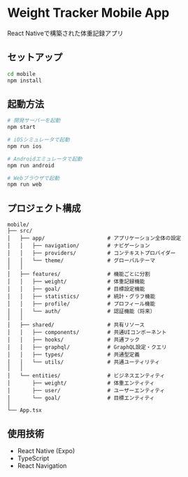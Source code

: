 # Weight Tracker Mobile App

React Nativeで構築された体重記録アプリ

## セットアップ

```bash
cd mobile
npm install
```

## 起動方法

```bash
# 開発サーバーを起動
npm start

# iOSシミュレータで起動
npm run ios

# Androidエミュレータで起動
npm run android

# Webブラウザで起動
npm run web
```

## プロジェクト構成

```
mobile/
├── src/
│   ├── app/                    # アプリケーション全体の設定
│   │   ├── navigation/         # ナビゲーション
│   │   ├── providers/          # コンテキストプロバイダー
│   │   └── theme/              # グローバルテーマ
│   │
│   ├── features/               # 機能ごとに分割
│   │   ├── weight/             # 体重記録機能
│   │   ├── goal/               # 目標設定機能
│   │   ├── statistics/         # 統計・グラフ機能
│   │   ├── profile/            # プロフィール機能
│   │   └── auth/               # 認証機能（将来）
│   │
│   ├── shared/                 # 共有リソース
│   │   ├── components/         # 共通UIコンポーネント
│   │   ├── hooks/              # 共通フック
│   │   ├── graphql/            # GraphQL設定・クエリ
│   │   ├── types/              # 共通型定義
│   │   └── utils/              # 共通ユーティリティ
│   │
│   └── entities/               # ビジネスエンティティ
│       ├── weight/             # 体重エンティティ
│       ├── user/               # ユーザーエンティティ
│       └── goal/               # 目標エンティティ
│
└── App.tsx
```

## 使用技術

- React Native (Expo)
- TypeScript
- React Navigation
